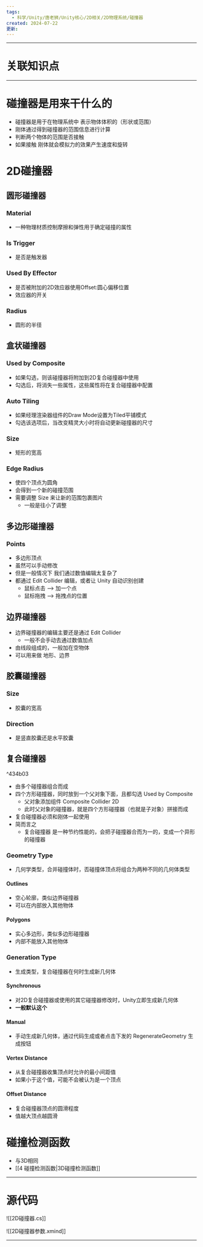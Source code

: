 ```yaml
---
tags:
  - 科学/Unity/唐老狮/Unity核心/2D相关/2D物理系统/碰撞器
created: 2024-07-22
更新:
---
```


---
# 关联知识点



---
# 碰撞器是用来干什么的

- 碰撞器是用于在物理系统中 表示物体体积的（形状或范围）
- 刚体通过得到碰撞器的范围信息进行计算
- 判断两个物体的范围是否接触
- 如果接触 刚体就会模拟力的效果产生速度和旋转
# 2D碰撞器
## 圆形碰撞器

### Material

- 一种物理材质控制摩擦和弹性用于确定碰撞的属性
### Is Trigger

- 是否是触发器
### Used By Effector

- 是否被附加的2D效应器使用Offset:圆心偏移位置
- 效应器的开关
### Radius

- 圆形的半径
## 盒状碰撞器
### Used by Composite

- 如果勾选，则该碰撞器将附加到2D复合碰撞器中使用
- 勾选后，将消失一些属性，这些属性将在复合碰撞器中配置
### Auto Tiling

- 如果经理渲染器组件的Draw Mode设置为Tiled平铺模式
- 勾选该选项后，当改变精灵大小时将自动更新碰撞器的尺寸
### Size

- 矩形的宽高
### Edge Radius

- 使四个顶点为圆角
- 会得到一个新的碰撞范围
- 需要调整 Size 来让新的范围包裹图片
	- 一般是往小了调整
## 多边形碰撞器

### Points

- 多边形顶点
- 虽然可以手动修改
- 但是一般情况下 我们通过数值编辑太复杂了
- 都通过 Edit Collider 编辑，或者让 Unity 自动识别创建
	- 鼠标点击 ——> 加一个点
	- 鼠标拖拽 ——> 拖拽点的位置
## 边界碰撞器

- 边界碰撞器的编辑主要还是通过 Edit Collider
	- 一般不会手动去通过数值加点
- 由线段组成的，一般加在空物体
- 可以用来做 地形、边界
## 胶囊碰撞器

### Size

- 胶囊的宽高
### Direction

- 是竖直胶囊还是水平胶囊
## 复合碰撞器

^434b03

- 由多个碰撞器组合而成
- 四个方形碰撞器，同时放到一个父对象下面，且都勾选 Used by Composite
	- 父对象添加组件 Composite Collider 2D
	- 此时父对象的碰撞器，就是四个方形碰撞器（也就是子对象）拼接而成
- 复合碰撞器必须和刚体一起使用
- 简而言之
	- 复合碰撞器 是一种节约性能的，会把子碰撞器合而为一的，变成一个异形的碰撞器
### Geometry Type

- 几何学类型，合并碰撞体时，否碰撞体顶点将组合为两种不同的几何体类型
#### Outlines

- 空心轮廓，类似边界碰撞器
- 可以在内部放入其他物体
#### Polygons

- 实心多边形，类似多边形碰撞器
- 内部不能放入其他物体
### Generation Type

- 生成类型，复合碰撞器在何时生成新几何体
#### Synchronous

- 对2D复合碰撞器或使用的其它碰撞器修改时，Unity立即生成新几何体
- **一般默认这个**
#### Manual

- 手动生成新几何体，通过代码生成或者点击下发的 RegenerateGeometry 生成按钮
#### Vertex Distance

- 从复合碰撞器收集顶点时允许的最小间距值
- 如果小于这个值，可能不会被认为是一个顶点

#### Offset Distance

- 复合碰撞器顶点的圆滑程度
- 值越大顶点越圆滑
# 碰撞检测函数

- 与3D相同
- [[4 碰撞检测函数|3D碰撞检测函数]]

---
# 源代码

![[2D碰撞器.cs]]

![[2D碰撞器参数.xmind]]

---